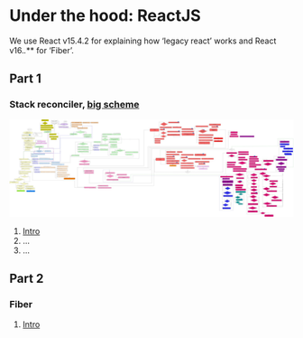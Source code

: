 # Under the hood: ReactJS
We use React v15.4.2 for explaining how ‘legacy react’ works and React v16.*.*** for ‘Fiber’.

## Part 1
### Stack reconciler, [big scheme](./part-1/images/intro/all-page-stack-reconciler.svg)
![](./part-1/images/intro/all-page-stack-reconciler-25-scale.jpg)

1. [Intro](./part-1/book/Intro.md)
1. ...
1. ...


## Part 2
### Fiber
1. [Intro](./part-2/book/Intro.md)
